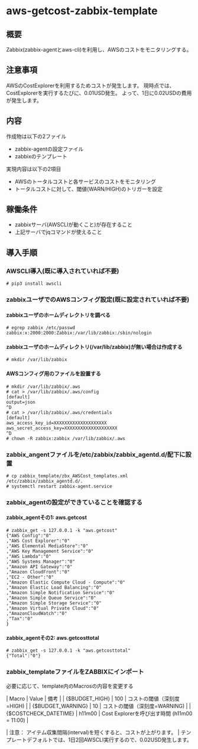# aws-getcost-zabbix-template

## 概要

 Zabbix(zabbix-agentとaws-cli)を利用し、AWSのコストをモニタリングする。


## 注意事項

 AWSのCostExplorerを利用するためコストが発生します。
 現時点では、CostExplorerを実行するたびに、0.01USD発生。
 よって、1日に0.02USDの費用が発生します。

## 内容

作成物は以下の2ファイル 
 * zabbix-agentの設定ファイル
 * zabbixのテンプレート

実現内容は以下の2項目
* AWSのトータルコストと各サービスのコストをモニタリング
* トータルコストに対して、閾値(WARN/HIGH)のトリガーを設定

## 稼働条件

* zabbixサーバ(AWSCLIが動くこと)が存在すること
* 上記サーバでjqコマンドが使えること

## 導入手順

### AWSCLI導入(既に導入されていれば不要)

```
# pip3 install awscli
```

### zabbixユーザでのAWSコンフィグ設定(既に設定されていれば不要)

#### zabbixユーザのホームディレクトリを調べる

```
# egrep zabbix /etc/passwd
zabbix:x:2000:2000:Zabbix:/var/lib/zabbix:/sbin/nologin
```

#### zabbixユーザのホームディレクトリ(/var/lib/zabbix)が無い場合は作成する

```
# mkdir /var/lib/zabbix
```

#### AWSコンフィグ用のファイルを設置する

```
# mkdir /var/lib/zabbix/.aws
# cat > /var/lib/zabbix/.aws/config 
[default]
output=json
^D
# cat > /var/lib/zabbix/.aws/credentials 
[default]
aws_access_key_id=XXXXXXXXXXXXXXXXXXXX
aws_secret_access_key=XXXXXXXXXXXXXXXXXXXX
^D
# chown -R zabbix:zabbix /var/lib/zabbix/.aws
```

### zabbix_angentファイルを/etc/zabbix/zabbix_agentd.d/配下に設置

```
# cp zabbix_template/zbx_AWSCost_templates.xml /etc/zabbix/zabbix_agentd.d/.
# systemctl restart zabbix-agent.service 
```

### zabbix_agentの設定ができていることを確認する
#### zabbix_agentその1: aws.getcost
```
# zabbix_get -s 127.0.0.1 -k "aws.getcost"
{"AWS Config":"0"
,"AWS Cost Explorer":"0"
,"AWS Elemental MediaStore":"0"
,"AWS Key Management Service":"0"
,"AWS Lambda":"0"
,"AWS Systems Manager":"0"
,"Amazon API Gateway":"0"
,"Amazon CloudFront":"0"
,"EC2 - Other":"0"
,"Amazon Elastic Compute Cloud - Compute":"0"
,"Amazon Elastic Load Balancing":"0"
,"Amazon Simple Notification Service":"0"
,"Amazon Simple Queue Service":"0"
,"Amazon Simple Storage Service":"0"
,"Amazon Virtual Private Cloud":"0"
,"AmazonCloudWatch":"0"
,"Tax":"0"
}
```
#### zabbix_agentその2: aws.getcosttotal
```
# zabbix_get -s 127.0.0.1 -k "aws.getcosttotal"
{"Total":"0"}
```

### zabbix_templateファイルをZABBIXにインポート

必要に応じて、template内のMacrosの内容を変更する

| Macro	| Value	| 備考 |
| {$BUDGET_HIGH} | 100 | コストの閾値（深刻度=HIGH) |
| {$BUDGET_WARNING} | 10 | コストの閾値（深刻度=WARNING) |
| {$COSTCHECK_DATETIME} | h11m00 | Cost  Explorerを呼び出す時間 (h11m00 = 11:00) |

| 注意： アイテム収集間隔(interval)を短くすると、コストが上がります。
|   テンプレートデフォルトでは、1日2回AWSCLI実行するので、0.02USD発生します。
